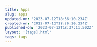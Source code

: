 ```yaml
---
title: Apps
slug: apps
updated-on: '2023-07-12T18:36:10.234Z'
created-on: '2023-07-12T18:36:10.234Z'
published-on: '2023-07-12T18:37:11.502Z'
layout: '[tags].html'
tags: tags
---
```



